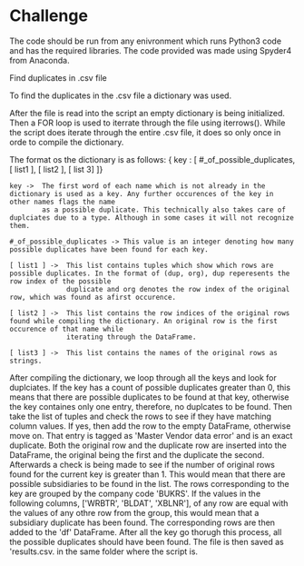 # Challenge

The code should be run from any enivronment which runs Python3 code and has the required libraries. The code provided was made using Spyder4 from Anaconda.

Find duplicates in .csv file

To find the duplicates in the .csv file a dictionary was used.

After the file is read into the script an empty dictionary is being initialized. Then a FOR loop is used to iterrate through the file using iterrows().
While the script does iterate through the entire .csv file, it does so only once in orde to compile the dictionary.

The format os the dictionary is as follows:
  { key : [ #_of_possible_duplicates, [ list1 ], [ list2 ], [ list 3] ]}
  
    key ->  The first word of each name which is not already in the dictionary is used as a key. Any further occurences of the key in other names flags the name
            as a possible duplicate. This technically also takes care of duplciates due to a type. Although in some cases it will not recognize them.
    
    #_of_possible_duplicates -> This value is an integer denoting how many possible duplicates have been found for each key.
    
    [ list1 ] ->  This list contains tuples which show which rows are possible duplicates. In the format of (dup, org), dup reperesents the row index of the possible
                  duplicate and org denotes the row index of the original row, which was found as afirst occurence.
                  
    [ list2 ] ->  This list contains the row indices of the original rows found while compiling the dictionary. An original row is the first occurence of that name while
                  iterating through the DataFrame.
                  
    [ list3 ] ->  This list contains the names of the original rows as strings.
    

After compiling the dictionary, we loop through all the keys and look for duplciates. If the key has a count of possible duplicates greater than 0, this means that there are
possible duplicates to be found at that key, otherwise the key containes only one entry, therefore, no duplcates to be found. Then  take the list of tuples and check the rows
to see if they have matching column values. If yes, then add the row to the empty DataFrame, otherwise move on. That entry is tagged as 'Master Vendor data error' and is an
exact duplicate. Both the original row and the duplicate row are inserted into the DataFrame, the original being the first and the duplicate the second. Afterwards a check is
being made to see if the number of original rows found for the current key is greater than 1. This would mean that there are possible subsidiaries to be found in the list. The
rows corresponding to the key are grouped by the company code 'BUKRS'. If the values in the  following columns, ['WRBTR', 'BLDAT', 'XBLNR'], of any row are equal with the values
of any othre row from the group, this would mean that a subsidiary duplicate has been found. The corresponding rows are then added to the 'df' DataFrame. After all the key go thorugh this process, all the possible duplicates should have been found. The file is then saved as 'results.csv. in the same folder where the script is.
